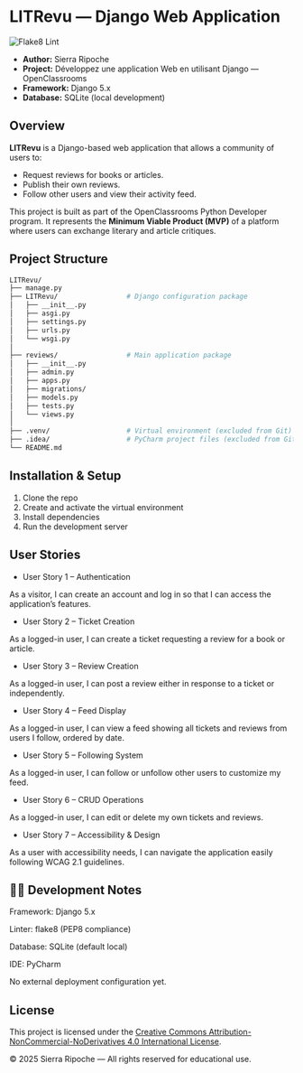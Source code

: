 # LITRevu — Django Web Application

![Flake8 Lint](https://github.com/SiRipo92/LITRevu/actions/workflows/lint.yml/badge.svg)


* **Author:** Sierra Ripoche
* **Project:** Développez une application Web en utilisant Django — OpenClassrooms
* **Framework:** Django 5.x
* **Database:** SQLite (local development)

## Overview
**LITRevu** is a Django-based web application that allows a community of users to:

- Request reviews for books or articles.
- Publish their own reviews.
- Follow other users and view their activity feed.

This project is built as part of the OpenClassrooms Python Developer program.
It represents the **Minimum Viable Product (MVP)** of a platform where users can exchange literary and article critiques.

## Project Structure
```bash
LITRevu/
├── manage.py
├── LITRevu/                 # Django configuration package
│   ├── __init__.py
│   ├── asgi.py
│   ├── settings.py
│   ├── urls.py
│   └── wsgi.py
│
├── reviews/                 # Main application package
│   ├── __init__.py
│   ├── admin.py
│   ├── apps.py
│   ├── migrations/
│   ├── models.py
│   ├── tests.py
│   └── views.py
│
├── .venv/                   # Virtual environment (excluded from Git)
├── .idea/                   # PyCharm project files (excluded from Git)
└── README.md

```

## Installation & Setup
1. Clone the repo
2. Create and activate the virtual environment
3. Install dependencies
4. Run the development server

## User Stories
+ User Story 1 – Authentication 

As a visitor, I can create an account and log in so that I can access the application’s features.

+ User Story 2 – Ticket Creation

As a logged-in user, I can create a ticket requesting a review for a book or article.

+ User Story 3 – Review Creation

As a logged-in user, I can post a review either in response to a ticket or independently.

+ User Story 4 – Feed Display

As a logged-in user, I can view a feed showing all tickets and reviews from users I follow, ordered by date.

+ User Story 5 – Following System

As a logged-in user, I can follow or unfollow other users to customize my feed.

+ User Story 6 – CRUD Operations

As a logged-in user, I can edit or delete my own tickets and reviews.

+ User Story 7 – Accessibility & Design

As a user with accessibility needs, I can navigate the application easily following WCAG 2.1 guidelines.

## 🧑‍💻 Development Notes

Framework: Django 5.x

Linter: flake8 (PEP8 compliance)

Database: SQLite (default local)

IDE: PyCharm

No external deployment configuration yet.

## License
This project is licensed under the 
[Creative Commons Attribution-NonCommercial-NoDerivatives 4.0 International License](https://creativecommons.org/licenses/by-nc-nd/4.0/).

© 2025 Sierra Ripoche — All rights reserved for educational use.